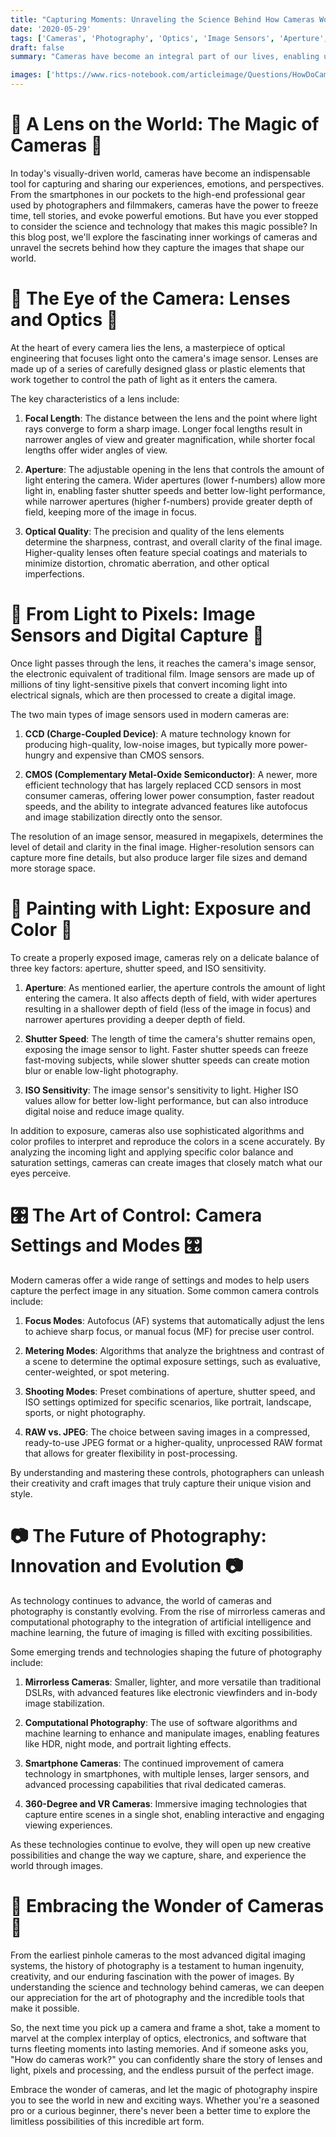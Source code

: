 ```yaml
---
title: "Capturing Moments: Unraveling the Science Behind How Cameras Work"
date: '2020-05-29'
tags: ['Cameras', 'Photography', 'Optics', 'Image Sensors', 'Aperture','Questions']
draft: false
summary: "Cameras have become an integral part of our lives, enabling us to capture and preserve precious moments, tell compelling stories, and explore the world around us. But have you ever wondered about the intricate science and technology that goes into creating these amazing devices? In this blog post, we dive into the fascinating world of cameras and unravel the secrets behind how they capture the images that shape our memories and perceptions."

images: ['https://www.rics-notebook.com/articleimage/Questions/HowDoCamerasWork.png']
---
```


# 📸 A Lens on the World: The Magic of Cameras 📸

In today's visually-driven world, cameras have become an indispensable tool for capturing and sharing our experiences, emotions, and perspectives. From the smartphones in our pockets to the high-end professional gear used by photographers and filmmakers, cameras have the power to freeze time, tell stories, and evoke powerful emotions. But have you ever stopped to consider the science and technology that makes this magic possible? In this blog post, we'll explore the fascinating inner workings of cameras and unravel the secrets behind how they capture the images that shape our world.

# 🌿 The Eye of the Camera: Lenses and Optics 🌿

At the heart of every camera lies the lens, a masterpiece of optical engineering that focuses light onto the camera's image sensor. Lenses are made up of a series of carefully designed glass or plastic elements that work together to control the path of light as it enters the camera.

The key characteristics of a lens include:

1. **Focal Length**: The distance between the lens and the point where light rays converge to form a sharp image. Longer focal lengths result in narrower angles of view and greater magnification, while shorter focal lengths offer wider angles of view.

2. **Aperture**: The adjustable opening in the lens that controls the amount of light entering the camera. Wider apertures (lower f-numbers) allow more light in, enabling faster shutter speeds and better low-light performance, while narrower apertures (higher f-numbers) provide greater depth of field, keeping more of the image in focus.

3. **Optical Quality**: The precision and quality of the lens elements determine the sharpness, contrast, and overall clarity of the final image. Higher-quality lenses often feature special coatings and materials to minimize distortion, chromatic aberration, and other optical imperfections.

# 🎥 From Light to Pixels: Image Sensors and Digital Capture 🎥

Once light passes through the lens, it reaches the camera's image sensor, the electronic equivalent of traditional film. Image sensors are made up of millions of tiny light-sensitive pixels that convert incoming light into electrical signals, which are then processed to create a digital image.

The two main types of image sensors used in modern cameras are:

1. **CCD (Charge-Coupled Device)**: A mature technology known for producing high-quality, low-noise images, but typically more power-hungry and expensive than CMOS sensors.

2. **CMOS (Complementary Metal-Oxide Semiconductor)**: A newer, more efficient technology that has largely replaced CCD sensors in most consumer cameras, offering lower power consumption, faster readout speeds, and the ability to integrate advanced features like autofocus and image stabilization directly onto the sensor.

The resolution of an image sensor, measured in megapixels, determines the level of detail and clarity in the final image. Higher-resolution sensors can capture more fine details, but also produce larger file sizes and demand more storage space.

# 🌈 Painting with Light: Exposure and Color 🌈

To create a properly exposed image, cameras rely on a delicate balance of three key factors: aperture, shutter speed, and ISO sensitivity.

1. **Aperture**: As mentioned earlier, the aperture controls the amount of light entering the camera. It also affects depth of field, with wider apertures resulting in a shallower depth of field (less of the image in focus) and narrower apertures providing a deeper depth of field.

2. **Shutter Speed**: The length of time the camera's shutter remains open, exposing the image sensor to light. Faster shutter speeds can freeze fast-moving subjects, while slower shutter speeds can create motion blur or enable low-light photography.

3. **ISO Sensitivity**: The image sensor's sensitivity to light. Higher ISO values allow for better low-light performance, but can also introduce digital noise and reduce image quality.

In addition to exposure, cameras also use sophisticated algorithms and color profiles to interpret and reproduce the colors in a scene accurately. By analyzing the incoming light and applying specific color balance and saturation settings, cameras can create images that closely match what our eyes perceive.

# 🎛️ The Art of Control: Camera Settings and Modes 🎛️

Modern cameras offer a wide range of settings and modes to help users capture the perfect image in any situation. Some common camera controls include:

1. **Focus Modes**: Autofocus (AF) systems that automatically adjust the lens to achieve sharp focus, or manual focus (MF) for precise user control.

2. **Metering Modes**: Algorithms that analyze the brightness and contrast of a scene to determine the optimal exposure settings, such as evaluative, center-weighted, or spot metering.

3. **Shooting Modes**: Preset combinations of aperture, shutter speed, and ISO settings optimized for specific scenarios, like portrait, landscape, sports, or night photography.

4. **RAW vs. JPEG**: The choice between saving images in a compressed, ready-to-use JPEG format or a higher-quality, unprocessed RAW format that allows for greater flexibility in post-processing.

By understanding and mastering these controls, photographers can unleash their creativity and craft images that truly capture their unique vision and style.

# 📷 The Future of Photography: Innovation and Evolution 📷

As technology continues to advance, the world of cameras and photography is constantly evolving. From the rise of mirrorless cameras and computational photography to the integration of artificial intelligence and machine learning, the future of imaging is filled with exciting possibilities.

Some emerging trends and technologies shaping the future of photography include:

1. **Mirrorless Cameras**: Smaller, lighter, and more versatile than traditional DSLRs, with advanced features like electronic viewfinders and in-body image stabilization.

2. **Computational Photography**: The use of software algorithms and machine learning to enhance and manipulate images, enabling features like HDR, night mode, and portrait lighting effects.

3. **Smartphone Cameras**: The continued improvement of camera technology in smartphones, with multiple lenses, larger sensors, and advanced processing capabilities that rival dedicated cameras.

4. **360-Degree and VR Cameras**: Immersive imaging technologies that capture entire scenes in a single shot, enabling interactive and engaging viewing experiences.

As these technologies continue to evolve, they will open up new creative possibilities and change the way we capture, share, and experience the world through images.

# 🌠 Embracing the Wonder of Cameras 🌠

From the earliest pinhole cameras to the most advanced digital imaging systems, the history of photography is a testament to human ingenuity, creativity, and our enduring fascination with the power of images. By understanding the science and technology behind cameras, we can deepen our appreciation for the art of photography and the incredible tools that make it possible.

So, the next time you pick up a camera and frame a shot, take a moment to marvel at the complex interplay of optics, electronics, and software that turns fleeting moments into lasting memories. And if someone asks you, "How do cameras work?" you can confidently share the story of lenses and light, pixels and processing, and the endless pursuit of the perfect image.

Embrace the wonder of cameras, and let the magic of photography inspire you to see the world in new and exciting ways. Whether you're a seasoned pro or a curious beginner, there's never been a better time to explore the limitless possibilities of this incredible art form.